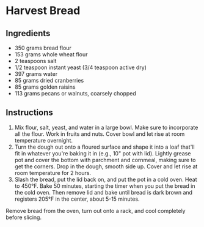# Harvest Bread

## Ingredients

- 350 grams bread flour
- 153 grams whole wheat flour
- 2 teaspoons salt
- 1/2 teaspoon instant yeast (3/4 teaspoon active dry)
- 397 grams water
- 85 grams dried cranberries
- 85 grams golden raisins
- 113 grams pecans or walnuts, coarsely chopped

## Instructions

1. Mix flour, salt, yeast, and water in a large bowl. Make sure to incorporate all the flour. Work in fruits and nuts. Cover bowl and let rise at room temperature overnight.
2. Turn the dough out onto a floured surface and shape it into a loaf that'll fit in whatever you're baking it in (e.g., 10" pot with lid). Lightly grease pot and cover the bottom with parchment and cornmeal, making sure to get the corners. Drop in the dough, smooth side up. Cover and let rise at room temperature for 2 hours.
3. Slash the bread, put the lid back on, and put the pot in a cold oven. Heat to 450°F. Bake 50 minutes, starting the timer when you put the bread in the cold oven. Then remove lid and bake until bread is dark brown and registers 205°F in the center, about 5-15 minutes.

Remove bread from the oven, turn out onto a rack, and cool completely before slicing.

